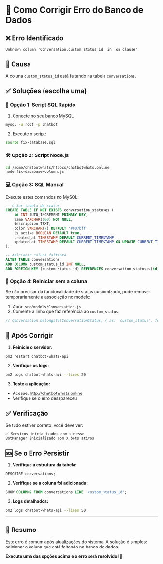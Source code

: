 # 🔧 Como Corrigir Erro do Banco de Dados

## ❌ Erro Identificado
```
Unknown column 'Conversation.custom_status_id' in 'on clause'
```

## 🎯 Causa
A coluna `custom_status_id` está faltando na tabela `conversations`.

## ✅ Soluções (escolha uma)

### 🚀 Opção 1: Script SQL Rápido
1. Conecte no seu banco MySQL:
```bash
mysql -u root -p chatbot
```

2. Execute o script:
```bash
source fix-database.sql
```

### 🛠️ Opção 2: Script Node.js
```bash
cd /home/chatbotwhats/htdocs/chatbotwhats.online
node fix-database-column.js
```

### 💻 Opção 3: SQL Manual
Execute estes comandos no MySQL:

```sql
-- Criar tabela de status
CREATE TABLE IF NOT EXISTS conversation_statuses (
    id INT AUTO_INCREMENT PRIMARY KEY,
    name VARCHAR(100) NOT NULL,
    description TEXT,
    color VARCHAR(7) DEFAULT '#007bff',
    is_active BOOLEAN DEFAULT true,
    created_at TIMESTAMP DEFAULT CURRENT_TIMESTAMP,
    updated_at TIMESTAMP DEFAULT CURRENT_TIMESTAMP ON UPDATE CURRENT_TIMESTAMP
);

-- Adicionar coluna faltante
ALTER TABLE conversations 
ADD COLUMN custom_status_id INT NULL,
ADD FOREIGN KEY (custom_status_id) REFERENCES conversation_statuses(id);
```

### 🔄 Opção 4: Reiniciar sem a coluna
Se não precisar da funcionalidade de status customizado, pode remover temporariamente a associação no modelo:

1. Abra: `src/models/Conversation.js`
2. Comente a linha que faz referência ao `custom_status`:
```javascript
// Conversation.belongsTo(ConversationStatus, { as: 'custom_status', foreignKey: 'custom_status_id' });
```

## 🔄 Após Corrigir

1. **Reinicie o servidor:**
```bash
pm2 restart chatbot-whats-api
```

2. **Verifique os logs:**
```bash
pm2 logs chatbot-whats-api --lines 20
```

3. **Teste a aplicação:**
- Acesse: http://chatbotwhats.online
- Verifique se o erro desapareceu

## ✅ Verificação
Se tudo estiver correto, você deve ver:
```
✅ Serviços inicializados com sucesso
BotManager inicializado com X bots ativos
```

## 🆘 Se o Erro Persistir

1. **Verifique a estrutura da tabela:**
```sql
DESCRIBE conversations;
```

2. **Verifique se a coluna foi adicionada:**
```sql
SHOW COLUMNS FROM conversations LIKE 'custom_status_id';
```

3. **Logs detalhados:**
```bash
pm2 logs chatbot-whats-api --lines 50
```

---

## 🎯 Resumo
Este erro é comum após atualizações do sistema. A solução é simples: adicionar a coluna que está faltando no banco de dados.

**Execute uma das opções acima e o erro será resolvido! 🚀** 